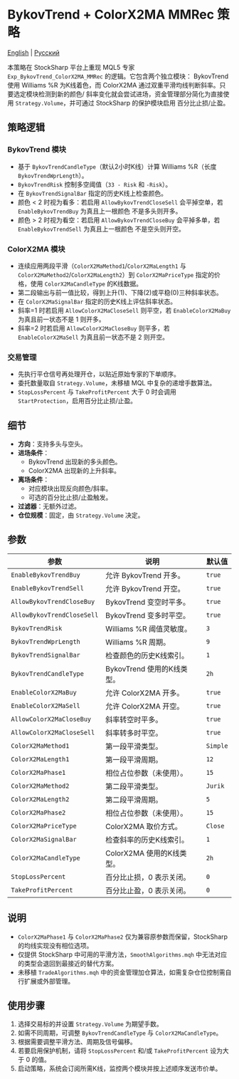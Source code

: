 # BykovTrend + ColorX2MA MMRec 策略
[English](README.md) | [Русский](README_ru.md)

本策略在 StockSharp 平台上重现 MQL5 专家 `Exp_BykovTrend_ColorX2MA_MMRec` 的逻辑。它包含两个独立模块：
BykovTrend 使用 Williams %R 为K线着色，而 ColorX2MA 通过双重平滑均线判断斜率。只要选定模块检测到新的颜色/
斜率变化就会尝试进场，资金管理部分简化为直接使用 `Strategy.Volume`，并可通过 StockSharp 的保护模块启用
百分比止损/止盈。

## 策略逻辑

### BykovTrend 模块
- 基于 `BykovTrendCandleType`（默认2小时K线）计算 Williams %R（长度 `BykovTrendWprLength`）。
- `BykovTrendRisk` 控制多空阈值（`33 - Risk` 和 `-Risk`）。
- 在 `BykovTrendSignalBar` 指定的历史K线上检查颜色。
- 颜色 < 2 时视为看多：若启用 `AllowBykovTrendCloseSell` 会平掉空单，若 `EnableBykovTrendBuy` 为真且上一根颜色
  不是多头则开多。
- 颜色 > 2 时视为看空：若启用 `AllowBykovTrendCloseBuy` 会平掉多单，若 `EnableBykovTrendSell` 为真且上一根颜色
  不是空头则开空。

### ColorX2MA 模块
- 连续应用两段平滑（`ColorX2MaMethod1`/`ColorX2MaLength1` 与 `ColorX2MaMethod2`/`ColorX2MaLength2`）到
  `ColorX2MaPriceType` 指定的价格，使用 `ColorX2MaCandleType` 的K线数据。
- 第二段输出与前一值比较，得到上升(1)、下降(2)或平稳(0)三种斜率状态。
- 在 `ColorX2MaSignalBar` 指定的历史K线上评估斜率状态。
- 斜率=1 时若启用 `AllowColorX2MaCloseSell` 则平空，若 `EnableColorX2MaBuy` 为真且前一状态不是 1 则开多。
- 斜率=2 时若启用 `AllowColorX2MaCloseBuy` 则平多，若 `EnableColorX2MaSell` 为真且前一状态不是 2 则开空。

### 交易管理
- 先执行平仓信号再处理开仓，以贴近原始专家的下单顺序。
- 委托数量取自 `Strategy.Volume`，未移植 MQL 中复杂的递增手数算法。
- `StopLossPercent` 与 `TakeProfitPercent` 大于 0 时会调用 `StartProtection`，启用百分比止损/止盈。

## 细节

- **方向**：支持多头与空头。
- **进场条件**：
  - BykovTrend 出现新的多头颜色。
  - ColorX2MA 出现新的上升斜率。
- **离场条件**：
  - 对应模块出现反向颜色/斜率。
  - 可选的百分比止损/止盈触发。
- **过滤器**：无额外过滤。
- **仓位规模**：固定，由 `Strategy.Volume` 决定。

## 参数

| 参数 | 说明 | 默认值 |
|------|------|--------|
| `EnableBykovTrendBuy` | 允许 BykovTrend 开多。 | `true` |
| `EnableBykovTrendSell` | 允许 BykovTrend 开空。 | `true` |
| `AllowBykovTrendCloseBuy` | BykovTrend 变空时平多。 | `true` |
| `AllowBykovTrendCloseSell` | BykovTrend 变多时平空。 | `true` |
| `BykovTrendRisk` | Williams %R 阈值灵敏度。 | `3` |
| `BykovTrendWprLength` | Williams %R 周期。 | `9` |
| `BykovTrendSignalBar` | 检查颜色的历史K线索引。 | `1` |
| `BykovTrendCandleType` | BykovTrend 使用的K线类型。 | `2h` |
| `EnableColorX2MaBuy` | 允许 ColorX2MA 开多。 | `true` |
| `EnableColorX2MaSell` | 允许 ColorX2MA 开空。 | `true` |
| `AllowColorX2MaCloseBuy` | 斜率转空时平多。 | `true` |
| `AllowColorX2MaCloseSell` | 斜率转多时平空。 | `true` |
| `ColorX2MaMethod1` | 第一段平滑类型。 | `Simple` |
| `ColorX2MaLength1` | 第一段平滑周期。 | `12` |
| `ColorX2MaPhase1` | 相位占位参数（未使用）。 | `15` |
| `ColorX2MaMethod2` | 第二段平滑类型。 | `Jurik` |
| `ColorX2MaLength2` | 第二段平滑周期。 | `5` |
| `ColorX2MaPhase2` | 相位占位参数（未使用）。 | `15` |
| `ColorX2MaPriceType` | ColorX2MA 取价方式。 | `Close` |
| `ColorX2MaSignalBar` | 检查斜率的历史K线索引。 | `1` |
| `ColorX2MaCandleType` | ColorX2MA 使用的K线类型。 | `2h` |
| `StopLossPercent` | 百分比止损，0 表示关闭。 | `0` |
| `TakeProfitPercent` | 百分比止盈，0 表示关闭。 | `0` |

## 说明

- `ColorX2MaPhase1` 与 `ColorX2MaPhase2` 仅为兼容原参数而保留，StockSharp 的均线实现没有相位选项。
- 仅提供 StockSharp 中可用的平滑方法，`SmoothAlgorithms.mqh` 中无法对应的类型会退回到最接近的替代方案。
- 未移植 `TradeAlgorithms.mqh` 中的资金管理加仓算法，如需复杂仓位控制需自行扩展或外部管理。

## 使用步骤

1. 选择交易标的并设置 `Strategy.Volume` 为期望手数。
2. 如需不同周期，可调整 `BykovTrendCandleType` 与 `ColorX2MaCandleType`。
3. 根据需要调整平滑方法、周期及信号偏移。
4. 若要启用保护机制，请将 `StopLossPercent` 和/或 `TakeProfitPercent` 设为大于 0 的值。
5. 启动策略，系统会订阅所需K线，监控两个模块并按上述顺序发送市价单。
